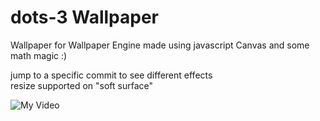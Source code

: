# dots-3 Wallpaper

Wallpaper for Wallpaper Engine made using javascript Canvas and some math magic :)  

jump to a specific commit to see different effects  
resize supported on "soft surface"  

![My Video](https://github.com/pzoghbi/dots-3/assets/10575726/8e1a751a-4917-4d95-ba0a-13e785ce899a)
